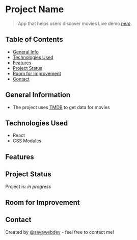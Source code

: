 # Project Name

> App that helps users discover movies
> Live demo [_here_](https://www.example.com). <!-- If you have the project hosted somewhere, include the link here. -->

## Table of Contents

- [General Info](#general-information)
- [Technologies Used](#technologies-used)
- [Features](#features)
- [Project Status](#project-status)
- [Room for Improvement](#room-for-improvement)
- [Contact](#contact)

## General Information

- The project uses [TMDB](https://www.themoviedb.org/) to get data for movies

## Technologies Used

- React
- CSS Modules

## Features

## Project Status

Project is: _in progress_

## Room for Improvement

## Contact

Created by [@savawebdev](https://github.com/savawebdev) - feel free to contact me!

<!-- Optional -->
<!-- ## License -->
<!-- This project is open source and available under the [... License](). -->

<!-- You don't have to include all sections - just the one's relevant to your project -->
